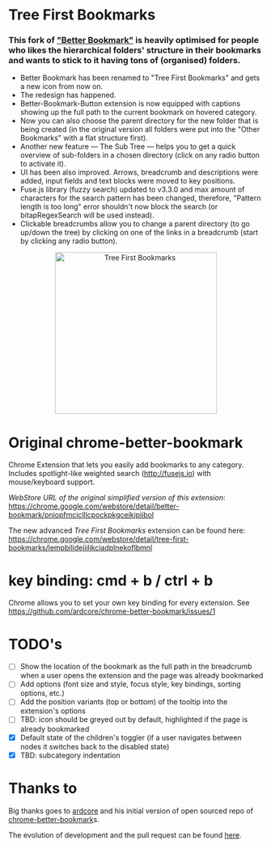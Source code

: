 # Tree First Bookmarks

### This fork of <a href="https://github.com/ardcore/chrome-better-bookmark">"Better Bookmark"</a> is heavily optimised for people who likes the hierarchical folders' structure in their bookmarks and wants to stick to it having tons of (organised) folders.

- Better Bookmark has been renamed to "Tree First Bookmarks" and gets a new icon from now on.
- The redesign has happened.
- Better-Bookmark-Button extension is now equipped with captions showing up the full path to the current bookmark on hovered category.
- Now you can also choose the parent directory for the new folder that is being created (in the original version all folders were put into the "Other Bookmarks" with a flat structure first).
- Another new feature — The Sub Tree — helps you to get a quick overview of sub-folders in a chosen directory (click on any radio button to activate it).
- UI has been also improved. Arrows, breadcrumb and descriptions were added, input fields and text blocks were moved to key positions.
- Fuse.js library (fuzzy search) updated to v3.3.0 and max amount of characters for the search pattern has been changed, therefore, "Pattern length is too long" error shouldn't now block the search (or bitapRegexSearch will be used instead).
- Clickable breadcrumbs allow you to change a parent directory (to go up/down the tree) by clicking on one of the links in a breadcrumb (start by clicking any radio button).

<p align="center"><img width="320" src="https://raw.githubusercontent.com/galakhov/tree-first-bookmarks/master/screenshot.png" title="Tree First Bookmarks" alt="Tree First Bookmarks"></p>

# Original chrome-better-bookmark

Chrome Extension that lets you easily add bookmarks to any category. Includes spotlight-like weighted search (http://fusejs.io) with mouse/keyboard support.

_WebStore URL of the original simplified version of this extension_: https://chrome.google.com/webstore/detail/better-bookmark/pniopfmciclllcpockpkgceikipiibol

The new advanced _Tree First Bookmarks_ extension can be found here: https://chrome.google.com/webstore/detail/tree-first-bookmarks/lempbilidejiiljkciadplnekoflbmnl

# key binding: cmd + b / ctrl + b

Chrome allows you to set your own key binding for every extension. See https://github.com/ardcore/chrome-better-bookmark/issues/1

# TODO's

- [ ] Show the location of the bookmark as the full path in the breadcrumb when a user opens the extension and the page was already bookmarked
- [ ] Add options (font size and style, focus style, key bindings, sorting options, etc.)
- [ ] Add the position variants (top or bottom) of the tooltip into the extension's options
- [ ] TBD: icon should be greyed out by default, highlighted if the page is already bookmarked
- [x] Default state of the children's toggler (if a user navigates between nodes it switches back to the disabled state)
- [x] TBD: subcategory indentation

# Thanks to

Big thanks goes to [ardcore](https://github.com/ardcore) and his initial version of open sourced repo of [chrome-better-bookmark](https://github.com/ardcore/chrome-better-bookmark)s.

The evolution of development and the pull request can be found [here](https://github.com/ardcore/chrome-better-bookmark/pull/6).

